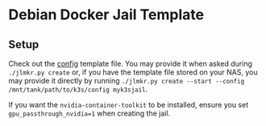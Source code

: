 # Debian Docker Jail Template

## Setup

Check out the [config](./config) template file. You may provide it when asked during `./jlmkr.py create` or, if you have the template file stored on your NAS, you may provide it directly by running `./jlmkr.py create --start --config /mnt/tank/path/to/k3s/config myk3sjail`.

If you want the `nvidia-container-toolkit` to be installed, ensure you set `gpu_passthrough_nvidia=1` when creating the jail.